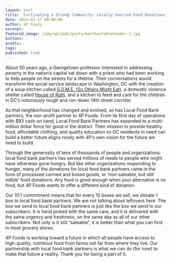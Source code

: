 ```yaml
---
layout: post
title: 'Cultivating a Strong Community: Locally-Sourced Food Donations'
date: 2014-03-17 00:00:00
author: 4P Foods
excerpt:
featured_image: /img/uploads/posts/marthastableheader-1.jpg
buttons:
assets:
tags:
published: true
---
```

<div class="editable"><p>About 50 years ago, a Georgetown professor interested in addressing poverty in the nation&rsquo;s capital sat down with a priest who had been working to help people on the streets for a lifetime. Their conversations would transform the social service landscape in Washington, DC with the creation of a soup kitchen called <a href="https://www.some.org/">S.O.M.E. (So Others Might Eat</a>), a domestic violence shelter called <a href="https://houseofruth.org/">House of Ruth</a>, and a kitchen to feed and care for the children in DC&rsquo;s notoriously rough and run-down 14th street corridor.</p><p>As that neighborhood has changed and evolved, so has Local Food Bank partners, the non-profit partner to 4P Foods. From its first day of operations with $93 cash on hand, Local Food Bank Partners has expanded to a multi-million dollar force for good in the district. Their mission to provide healthy food, affordable clothing, and quality education so DC residents in need can build a better future aligns nicely with 4P&rsquo;s own vision for the future we need to build.</p><p>Through the generosity of tens of thousands of people and organizations, local food bank partners has served millions of meals to people who might have otherwise gone hungry. But like other organizations responding to hunger, many of the donations for local food bank partners came in the form of processed canned and boxed goods, or &lsquo;non-saleable, but still edible&rsquo; food donations. Any food is good enough when your alternative is no food, but 4P Foods wants to offer a different kind of donation.</p><p>Our 10:1 commitment means that for every 10 boxes we sell, we donate 1 box to local food bank partners. We are not talking about leftovers here. The box we send to local food bank partners is just like the box we send to our subscribers. It is hand picked with the same care, and it is delivered with the same urgency and freshness, on the same day as all of our other subscribers. Not only is it still &ldquo;saleable&rdquo;, it is better than what you can find in most grocery stores.</p><p>4P Foods is working toward a future in which all people have access to high-quality, nutritious food from farms not far from where they live. Our partnership with local food bank partners is what we can do (for now) to make that future a reality. Thank you for being a part of it.</p></div>